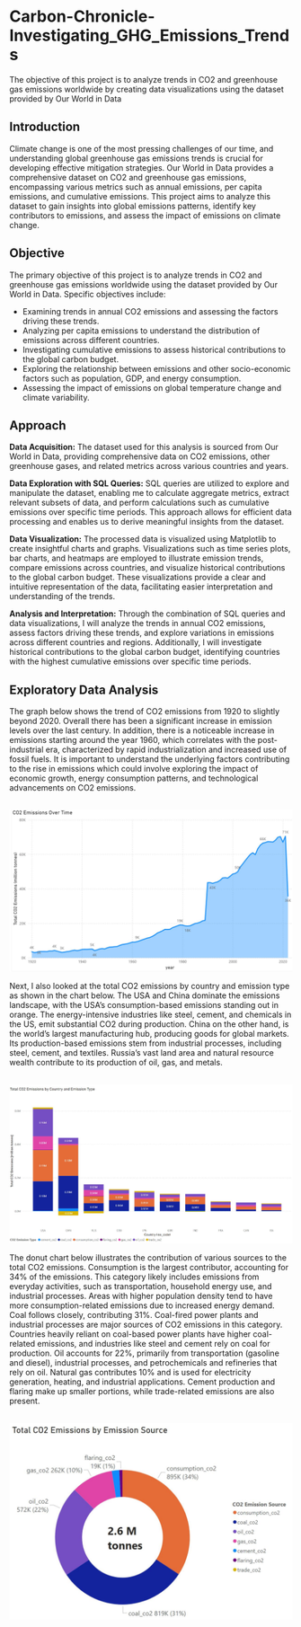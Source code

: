 # Carbon-Chronicle-Investigating_GHG_Emissions_Trends
The objective of this project is to analyze trends in CO2 and greenhouse gas emissions worldwide by creating data visualizations using the dataset provided by Our World in Data

<h2>Introduction</h2>

Climate change is one of the most pressing challenges of our time, and understanding global greenhouse gas emissions trends is crucial for developing effective mitigation strategies. Our World in Data provides a comprehensive dataset on CO2 and greenhouse gas emissions, encompassing various metrics such as annual emissions, per capita emissions, and cumulative emissions. This project aims to analyze this dataset to gain insights into global emissions patterns, identify key contributors to emissions, and assess the impact of emissions on climate change.

<h2>Objective</h2>

The primary objective of this project is to analyze trends in CO2 and greenhouse gas emissions worldwide using the dataset provided by Our World in Data. Specific objectives include:

- Examining trends in annual CO2 emissions and assessing the factors driving these trends.
- Analyzing per capita emissions to understand the distribution of emissions across different countries.
- Investigating cumulative emissions to assess historical contributions to the global carbon budget.
- Exploring the relationship between emissions and other socio-economic factors such as population, GDP, and energy consumption.
- Assessing the impact of emissions on global temperature change and climate variability.

<h2>Approach</h2>

<b>Data Acquisition:</b> The dataset used for this analysis is sourced from Our World in Data, providing comprehensive data on CO2 emissions, other greenhouse gases, and related metrics across various countries and years.

<b>Data Exploration with SQL Queries:</b> SQL queries are utilized to explore and manipulate the dataset, enabling me to calculate aggregate metrics, extract relevant subsets of data, and perform calculations such as cumulative emissions over specific time periods. This approach allows for efficient data processing and enables us to derive meaningful insights from the dataset.

<b>Data Visualization:</b> The processed data is visualized using Matplotlib to create insightful charts and graphs. Visualizations such as time series plots, bar charts, and heatmaps are employed to illustrate emission trends, compare emissions across countries, and visualize historical contributions to the global carbon budget. These visualizations provide a clear and intuitive representation of the data, facilitating easier interpretation and understanding of the trends.

<b>Analysis and Interpretation:</b> Through the combination of SQL queries and data visualizations, I will analyze the trends in annual CO2 emissions, assess factors driving these trends, and explore variations in emissions across different countries and regions. Additionally, I will investigate historical contributions to the global carbon budget, identifying countries with the highest cumulative emissions over specific time periods.

<h2>Exploratory Data Analysis</h2>

The graph below shows the trend of CO2 emissions from 1920 to slightly beyond 2020. Overall there has been a significant increase in emission levels over the last century. In addition, there is a noticeable increase in emissions starting around the year 1960, which correlates with the post-industrial era, characterized by rapid industrialization and increased use of fossil fuels. It is important to understand the underlying factors contributing to the rise in emissions which could involve exploring the impact of economic growth, energy consumption patterns, and technological advancements on CO2 emissions.

<p align="center">
  <br>
  <img src="/images/img3.JPG">
</p>

Next, I also looked at the total CO2 emissions by country and emission type as shown in the chart below. The USA and China dominate the emissions landscape, with the USA’s consumption-based emissions standing out in orange. The energy-intensive industries like steel, cement, and chemicals in the US, emit substantial CO2 during production. China on the other hand, is the world’s largest manufacturing hub, producing goods for global markets. Its production-based emissions stem from industrial processes, including steel, cement, and textiles. Russia’s vast land area and natural resource wealth contribute to its production of oil, gas, and metals.

<p align="center">
  <br>
  <img src="/images/img2.JPG">
</p>

The donut chart below illustrates the contribution of various sources to the total CO2 emissions. Consumption is the largest contributor, accounting for 34% of the emissions. This category likely includes emissions from everyday activities, such as transportation, household energy use, and industrial processes. Areas with higher population density tend to have more consumption-related emissions due to increased energy demand. Coal follows closely, contributing 31%. Coal-fired power plants and industrial processes are major sources of CO2 emissions in this category. Countries heavily reliant on coal-based power plants have higher coal-related emissions, and industries like steel and cement rely on coal for production. Oil accounts for 22%, primarily from transportation (gasoline and diesel), industrial processes, and petrochemicals and refineries that rely on oil. Natural gas contributes 10% and is used for electricity generation, heating, and industrial applications. Cement production and flaring make up smaller portions, while trade-related emissions are also present.

<p align="center">
  <br>
  <img src="/images/img4.JPG">
</p>
